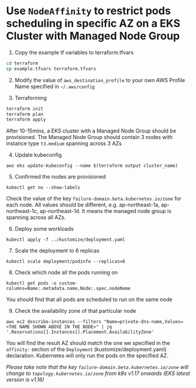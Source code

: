 # Use `NodeAffinity` to restrict pods scheduling in specific AZ on a EKS Cluster with Managed Node Group
1. Copy the example tf variables to terraform.tfvars
```sh
cd terraform
cp example.tfvars terraform.tfvars
```

2. Modify the value of `aws_destination_profile` to your own AWS Profile Name specified in `~/.aws/config`

3. Terraforming
```sh
terraform init
terraform plan
terraform apply
```
After 10-15mins, a EKS cluster with a Managed Node Group should be provisioned. The Managed Node Group should contain 3 nodes with instance type `t3.medium` spanning across 3 AZs

4. Update kubeconfig
```
aws eks update-kubeconfig --name $(terraform output cluster_name)
```

5. Confirmed the nodes are provisioned
```
kubectl get no --show-labels
```
Check the value of the key `failure-domain.beta.kubernetes.io/zone` for each node. All values should be different, e.g. ap-northeast-1a, ap-northeast-1c, ap-northeast-1d. It means the managed node group is spanning across all AZs.

6. Deploy some workloads
```
kubectl apply -f ../kustomize/deployment.yaml
```

7. Scale the deployment to 6 replicas
```
kubectl scale deployment/podinfo --replicas=6
```

8. Check which node all the pods running on
```
kubectl get pods -o custom-columns=Name:.metadata.name,Node:.spec.nodeName
```
You should find that all pods are scheduled to run on the same node

9. Check the availability zone of that particular node
```
aws ec2 describe-instances --filters "Name=private-dns-name,Values=<THE NAME SHOWN ABOVE IN THE NODE>" | jq '.Reservations[].Instances[].Placement.AvailabilityZone'
```
You will find the result AZ should match the one we specified in the `affinity:` section of the `Deployment` (kustomize/deployment.yaml) declaration. Kubernetes will only run the pods on the specified AZ. 

*Please take note that the key `failure-domain.beta.kubernetes.io/zone` will change to `topology.kubernetes.io/zone` from k8s v1.17 onwards (EKS latest version is v1.16)*